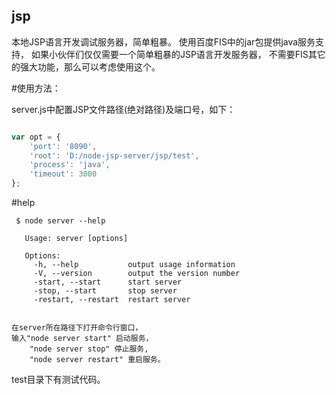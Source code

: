 ## jsp
本地JSP语言开发调试服务器，简单粗暴。
使用百度FIS中的jar包提供java服务支持，
如果小伙伴们仅仅需要一个简单粗暴的JSP语言开发服务器，
不需要FIS其它的强大功能，那么可以考虑使用这个。

#使用方法：

server.js中配置JSP文件路径(绝对路径)及端口号，如下：

```js

var opt = {
    'port': '8090',
    'root': 'D:/node-jsp-server/jsp/test',
    'process': 'java',
    'timeout': 3000
};
```
#help
```  
 $ node server --help

   Usage: server [options]

   Options:
     -h, --help           output usage information
     -V, --version        output the version number
     -start, --start      start server
     -stop, --start       stop server
     -restart, --restart  restart server

```

```

在server所在路径下打开命令行窗口，
输入"node server start" 启动服务，
    "node server stop" 停止服务,
    "node server restart" 重启服务。

```
test目录下有测试代码。

